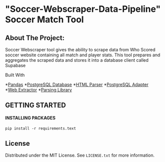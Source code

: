# "Soccer-Webscraper-Data-Pipeline" Soccer Match Tool

## About The Project:
Soccer Webscraper tool gives the ability to scrape data from Who Scored soccer website containing all match and player stats. This tool prepares and aggregates the scraped data and stores it into a database client called Supabase


Built With

*[Pandas](https://pandas.pydata.org/)
*[PostgreSQL Database](https://supabase.com/)
*[HTML Parser](https://pypi.org/project/beautifulsoup4/)
*[PostgreSQL Adapter](https://www.psycopg.org/)
*[Web Extractor](https://selenium-python.readthedocs.io/)
*[Parsing Library](https://docs.pydantic.dev/latest/)

## GETTING STARTED

#### INSTALLING PACKAGES
`pip install -r requirements.text`


<!-- LICENSE -->
## License

Distributed under the MIT License. See `LICENSE.txt` for more information.
